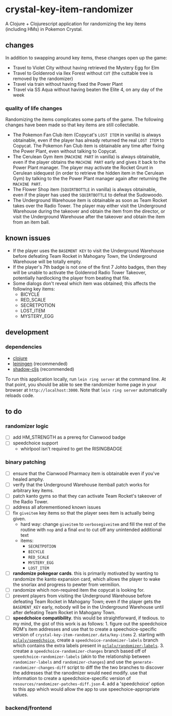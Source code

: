 # crystal-key-item-randomizer

A Clojure + Clojurescript application for randomizing the key items
(including HMs) in Pokemon Crystal.

## changes

In addition to swapping around key items, these changes open up the game:

* Travel to Violet City without having retrieved the Mystery Egg for Elm
* Travel to Goldenrod via Ilex Forest without `CUT` (the cuttable tree
  is removed by the randomizer)
* Travel via train without having fixed the Power Plant
* Travel via SS Aqua without having beaten the Elite 4, on any day of
  the week

### quality of life changes

Randomizing the items complicates some parts of the game. The
following changes have been made so that key items are still
collectable.

* The Pokemon Fan Club item (Copycat's `LOST ITEM` in vanilla) is
  always obtainable, even if the player has already returned the real
  `LOST ITEM` to Copycat. The Pokemon Fan Club item is obtainable any
  time after fixing the Power Plant, even without talking to Copycat.
* The Cerulean Gym item (`MACHINE PART` in vanilla) is always
  obtainable, even if the player obtains the `MACHINE PART` early and
  gives it back to the Power Plant manager. The player may activate
  the Rocket Grunt in Cerulean sidequest (in order to retrieve the
  hidden item in the Cerulean Gym) by talking to the the Power Plant
  manager again after returning the `MACHINE PART`.
* The Flower Shop item (`SQUIRTBOTTLE` in vanilla) is always
  obtainable, even if the player has used the `SQUIRTBOTTLE` to defeat
  the Sudowoodo.
* The Underground Warehouse item is obtainable as soon as Team Rocket
  takes over the Radio Tower. The player may either visit the
  Underground Warehouse during the takeover and obtain the item from
  the director, or visit the Underground Warehouse after the takeover
  and obtain the item from an item ball.

## known issues

* If the player uses the `BASEMENT KEY` to visit the Underground
  Warehouse before defeating Team Rocket in Mahogany Town, the
  Underground Warehouse will be totally empty.
* If the player's 7th badge is not one of the first 7 Johto badges,
  then they will be unable to activate the Goldenrod Radio Tower
  Takeover, potentially hardlocking the player from beating that file.
* Some dialogs don't reveal which item was obtained; this affects the following key items: 
   - BICYCLE
   - RED_SCALE
   - SECRETPOTION
   - LOST_ITEM
   - MYSTERY_EGG

## development

### dependencies

* [clojure](https://clojure.org)
* [leiningen](https://leiningen.org) (recommended)
* [shadow-cljs](http://shadow-cljs.org/) (recommended)

To run this application locally, run `lein ring server` at the command
line. At that point, you should be able to see the randomizer home
page in your browser at `http://localhost:3000`. Note that `lein ring
server` automatically reloads code.

## to do

### randomizer logic

- [ ] add HM_STRENGTH as a prereq for Cianwood badge
- [ ] speedchoice support
	- whirlpool isn't required to get the RISINGBADGE

### binary patching

- [ ] ensure that the Cianwood Pharmacy item is obtainable even if
      you've healed amphy.
- [ ] verify that the Underground Warehouse itemball patch works for
      arbitrary key items.
- [ ] patch kanto gyms so that they can activate Team Rocket's
      takeover of the Radio Tower.
- [ ] address all aforementioned known issues
- [ ] fix `giveitem` key items so that the player sees item is
      actually being given.
    - hard way: change `giveitem` to `verbosegiveitem` and fill the
      rest of the routine with `nop` and a final `end` to cut off any
      unintended additional text
    - items:
        - `SECRETPOTION`
        - `BICYCLE`
        - `RED_SCALE`
        - `MYSTERY_EGG`
        - `LOST_ITEM`
- [ ] **randomize pokegear cards**. this is primarily motivated by wanting
      to randomize the kanto expansion card, which allows the player
      to wake the snorlax and progress to pewter from vermilion.
- [ ] randomize which non-required item the copycat is looking for.
- [ ] prevent players from visiting the Underground Warehouse before
      defeating Team Rocket in Mahogany Town; even if the player gets
      the `BASEMENT_KEY` early, nobody will be in the Underground
      Warehouse until after defeating Team Rocket in Mahogany Town.
- [ ] **speedchoice compatibility**. this would be straightforward, if
      tedious. to my mind, the gist of this work is as follows:
	  1. figure out the speedchoice ROM's item addresses and use that
         to create a speechoice-specific version of
         `crystal-key-item-randomizer.data/key-items`
	  2. starting with [`pclalv/speedchoice`][pclalv/speedchoice],
	     create a `speedchoice-randomizer-labels` branch which contains
         the extra labels present in [`pclalv/randomizer-labels`][pclalv/randomizer-labels].
	  3. creatae a `speedchoice-randomizer-changes` branch based off
         of `speedchoice-randomizer-labels` (akin to the relationship
         between `randomizer-labels` and `randomizer-changes`) and use
         the `generate-randomizer-changes-diff` script to diff the the
         two branches to discover the addresses that the ranodmizer
         would need modify. use that information to create a
         speedchoice-specific version of
         `resources/randomizer-patches-diff.json`
	  4. add a 'speedchoice' option to this app which would allow the
         app to use speechoice-appropriate values.

### backend/frontend

[pclalv/randomizer-labels]: https://github.com/pclalv/pokecrystal/tree/randomizer-labels
[pclalv/speedchoice]: https://github.com/pclalv/pokecrystal/tree/speedchoice

